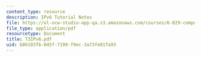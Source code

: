 ```yaml
---
content_type: resource
description: IPv6 Tutorial Notes
file: https://ol-ocw-studio-app-qa.s3.amazonaws.com/courses/6-829-computer-networks-fall-2002/b86103fb045f7199f9ec3a73fe01fa93_T3IPv6.pdf
file_type: application/pdf
resourcetype: Document
title: T3IPv6.pdf
uid: b86103fb-045f-7199-f9ec-3a73fe01fa93
---
```

